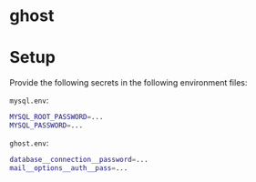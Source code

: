 ghost
===

# Setup

Provide the following secrets in the following environment files:

`mysql.env`:
```bash
MYSQL_ROOT_PASSWORD=...
MYSQL_PASSWORD=...
```

`ghost.env`:
```bash
database__connection__password=...
mail__options__auth__pass=...
```
